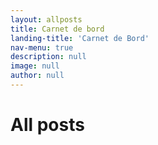```yaml
---
layout: allposts
title: Carnet de bord
landing-title: 'Carnet de Bord'
nav-menu: true
description: null
image: null
author: null
---
```


<h1>All posts</h1>
